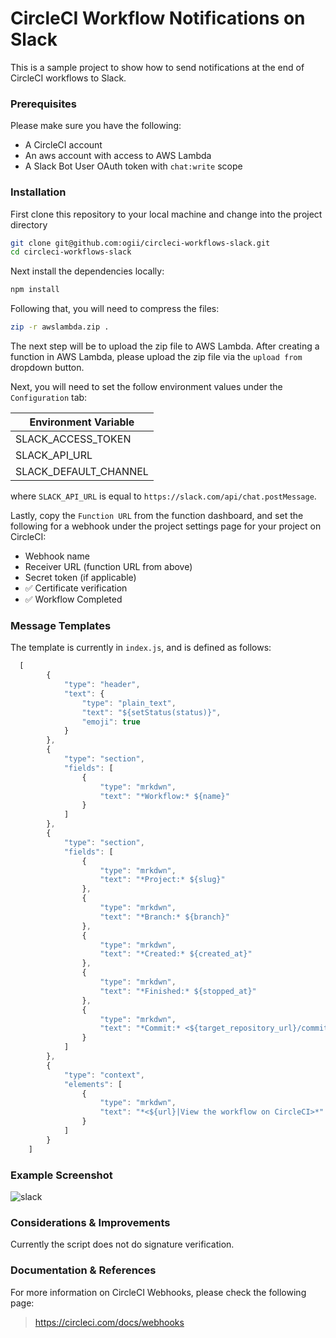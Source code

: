 # CircleCI Workflow Notifications on Slack
This is a sample project to show how to send notifications at the end of CircleCI workflows to Slack.

### Prerequisites

Please make sure you have the following:

* A CircleCI account
* An aws account with access to AWS Lambda
* A Slack Bot User OAuth token with `chat:write` scope

### Installation

First clone this repository to your local machine and change into the project directory

```bash
git clone git@github.com:ogii/circleci-workflows-slack.git
cd circleci-workflows-slack
```

Next install the dependencies locally:

```bash
npm install
```

Following that, you will need to compress the files:

```bash
zip -r awslambda.zip .
```

The next step will be to upload the zip file to AWS Lambda. After creating a function in AWS Lambda, please upload the zip file via the `upload from` dropdown button.

Next, you will need to set the follow environment values under the `Configuration` tab:

| Environment Variable  |
|-----------------------|
| SLACK_ACCESS_TOKEN    |
| SLACK_API_URL         |
| SLACK_DEFAULT_CHANNEL |

where `SLACK_API_URL` is equal to `https://slack.com/api/chat.postMessage`.

Lastly, copy the `Function URL` from the function dashboard, and set the following for a webhook under the project settings page for your project on CircleCI:

* Webhook name
* Receiver URL (function URL from above)
* Secret token (if applicable)
* ✅ Certificate verification
* ✅ Workflow Completed

### Message Templates

The template is currently in `index.js`, and is defined as follows:

```javascript
  [
		{
			"type": "header",
			"text": {
				"type": "plain_text",
				"text": "${setStatus(status)}",
				"emoji": true
			}
		},
		{
			"type": "section",
			"fields": [
				{
					"type": "mrkdwn",
					"text": "*Workflow:* ${name}"
				}
			]
		},
		{
			"type": "section",
			"fields": [
				{
					"type": "mrkdwn",
					"text": "*Project:* ${slug}"
				},
				{
					"type": "mrkdwn",
					"text": "*Branch:* ${branch}"
				},
				{
					"type": "mrkdwn",
					"text": "*Created:* ${created_at}"
				},
				{
					"type": "mrkdwn",
					"text": "*Finished:* ${stopped_at}"
				},
				{
					"type": "mrkdwn",
					"text": "*Commit:* <${target_repository_url}/commit/${revision}|${revision}>"
				}
			]
		},
		{
			"type": "context",
			"elements": [
				{
					"type": "mrkdwn",
					"text": "*<${url}|View the workflow on CircleCI>*"
				}
			]
		}
	]
```

### Example Screenshot

![slack](https://user-images.githubusercontent.com/640433/194282481-d6e7bd1f-31c1-4c83-b532-cb5b87d1a677.png)

### Considerations & Improvements

Currently the script does not do signature verification. 

### Documentation & References
For more information on CircleCI Webhooks, please check the following page:

> https://circleci.com/docs/webhooks
